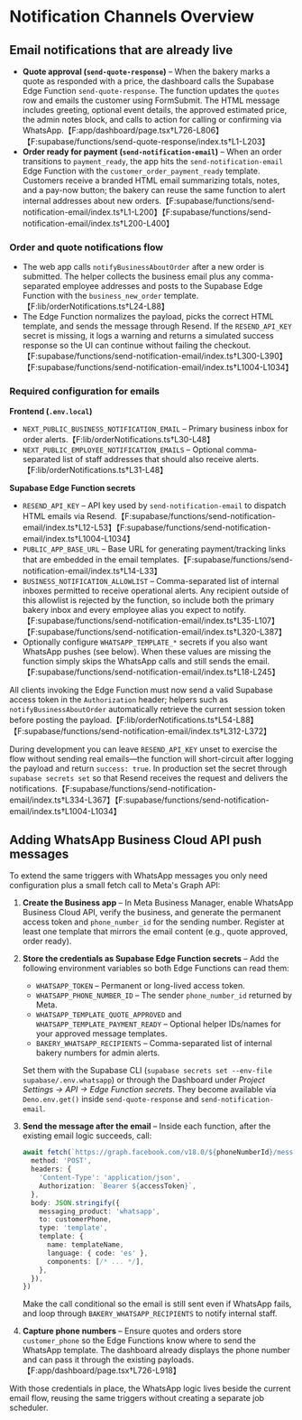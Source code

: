 # Notification Channels Overview

## Email notifications that are already live
- **Quote approval (`send-quote-response`)** – When the bakery marks a quote as responded with a price, the dashboard calls the Supabase Edge Function `send-quote-response`. The function updates the `quotes` row and emails the customer using FormSubmit. The HTML message includes greeting, optional event details, the approved estimated price, the admin notes block, and calls to action for calling or confirming via WhatsApp.【F:app/dashboard/page.tsx†L726-L806】【F:supabase/functions/send-quote-response/index.ts†L1-L203】
- **Order ready for payment (`send-notification-email`)** – When an order transitions to `payment_ready`, the app hits the `send-notification-email` Edge Function with the `customer_order_payment_ready` template. Customers receive a branded HTML email summarizing totals, notes, and a pay-now button; the bakery can reuse the same function to alert internal addresses about new orders.【F:supabase/functions/send-notification-email/index.ts†L1-L200】【F:supabase/functions/send-notification-email/index.ts†L200-L400】

### Order and quote notifications flow
- The web app calls `notifyBusinessAboutOrder` after a new order is submitted. The helper collects the business email plus any comma-separated employee addresses and posts to the Supabase Edge Function with the `business_new_order` template.【F:lib/orderNotifications.ts†L24-L88】
- The Edge Function normalizes the payload, picks the correct HTML template, and sends the message through Resend. If the `RESEND_API_KEY` secret is missing, it logs a warning and returns a simulated success response so the UI can continue without failing the checkout.【F:supabase/functions/send-notification-email/index.ts†L300-L390】【F:supabase/functions/send-notification-email/index.ts†L1004-L1034】

### Required configuration for emails
**Frontend (`.env.local`)**
- `NEXT_PUBLIC_BUSINESS_NOTIFICATION_EMAIL` – Primary business inbox for order alerts.【F:lib/orderNotifications.ts†L30-L48】
- `NEXT_PUBLIC_EMPLOYEE_NOTIFICATION_EMAILS` – Optional comma-separated list of staff addresses that should also receive alerts.【F:lib/orderNotifications.ts†L31-L48】

**Supabase Edge Function secrets**
- `RESEND_API_KEY` – API key used by `send-notification-email` to dispatch HTML emails via Resend.【F:supabase/functions/send-notification-email/index.ts†L12-L53】【F:supabase/functions/send-notification-email/index.ts†L1004-L1034】
- `PUBLIC_APP_BASE_URL` – Base URL for generating payment/tracking links that are embedded in the email templates.【F:supabase/functions/send-notification-email/index.ts†L14-L33】
- `BUSINESS_NOTIFICATION_ALLOWLIST` – Comma-separated list of internal inboxes permitted to receive operational alerts. Any recipient outside of this allowlist is rejected by the function, so include both the primary bakery inbox and every employee alias you expect to notify.【F:supabase/functions/send-notification-email/index.ts†L35-L107】【F:supabase/functions/send-notification-email/index.ts†L320-L387】
- Optionally configure `WHATSAPP_TEMPLATE_*` secrets if you also want WhatsApp pushes (see below). When these values are missing the function simply skips the WhatsApp calls and still sends the email.【F:supabase/functions/send-notification-email/index.ts†L18-L245】

All clients invoking the Edge Function must now send a valid Supabase access token in the `Authorization` header; helpers such as `notifyBusinessAboutOrder` automatically retrieve the current session token before posting the payload.【F:lib/orderNotifications.ts†L54-L88】【F:supabase/functions/send-notification-email/index.ts†L312-L372】

During development you can leave `RESEND_API_KEY` unset to exercise the flow without sending real emails—the function will short-circuit after logging the payload and return `success: true`. In production set the secret through `supabase secrets set` so that Resend receives the request and delivers the notifications.【F:supabase/functions/send-notification-email/index.ts†L334-L367】【F:supabase/functions/send-notification-email/index.ts†L1004-L1034】

## Adding WhatsApp Business Cloud API push messages
To extend the same triggers with WhatsApp messages you only need configuration plus a small fetch call to Meta's Graph API:

1. **Create the Business app** – In Meta Business Manager, enable WhatsApp Business Cloud API, verify the business, and generate the permanent access token and `phone_number_id` for the sending number. Register at least one template that mirrors the email content (e.g., quote approved, order ready).
2. **Store the credentials as Supabase Edge Function secrets** – Add the following environment variables so both Edge Functions can read them:
   - `WHATSAPP_TOKEN` – Permanent or long-lived access token.
   - `WHATSAPP_PHONE_NUMBER_ID` – The sender `phone_number_id` returned by Meta.
   - `WHATSAPP_TEMPLATE_QUOTE_APPROVED` and `WHATSAPP_TEMPLATE_PAYMENT_READY` – Optional helper IDs/names for your approved message templates.
   - `BAKERY_WHATSAPP_RECIPIENTS` – Comma-separated list of internal bakery numbers for admin alerts.

   Set them with the Supabase CLI (`supabase secrets set --env-file supabase/.env.whatsapp`) or through the Dashboard under *Project Settings → API → Edge Function secrets*. They become available via `Deno.env.get()` inside `send-quote-response` and `send-notification-email`.
3. **Send the message after the email** – Inside each function, after the existing email logic succeeds, call:
   ```ts
   await fetch(`https://graph.facebook.com/v18.0/${phoneNumberId}/messages`, {
     method: 'POST',
     headers: {
       'Content-Type': 'application/json',
       Authorization: `Bearer ${accessToken}`,
     },
     body: JSON.stringify({
       messaging_product: 'whatsapp',
       to: customerPhone,
       type: 'template',
       template: {
         name: templateName,
         language: { code: 'es' },
         components: [/* ... */],
       },
     }),
   })
   ```
   Make the call conditional so the email is still sent even if WhatsApp fails, and loop through `BAKERY_WHATSAPP_RECIPIENTS` to notify internal staff.
4. **Capture phone numbers** – Ensure quotes and orders store `customer_phone` so the Edge Functions know where to send the WhatsApp template. The dashboard already displays the phone number and can pass it through the existing payloads.【F:app/dashboard/page.tsx†L726-L918】

With those credentials in place, the WhatsApp logic lives beside the current email flow, reusing the same triggers without creating a separate job scheduler.
